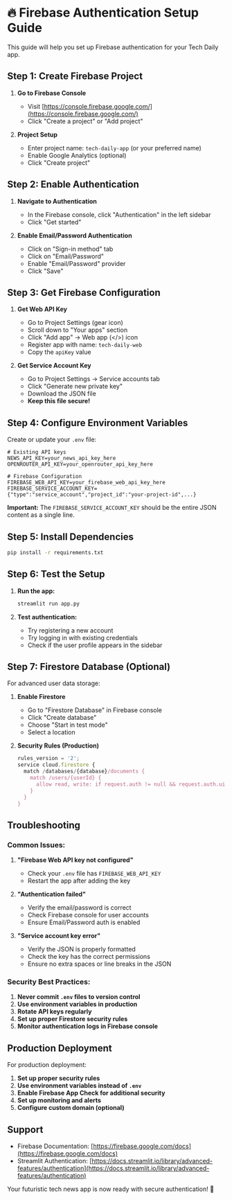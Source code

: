 # 🔥 Firebase Authentication Setup Guide

This guide will help you set up Firebase authentication for your Tech Daily app.

## Step 1: Create Firebase Project

1. **Go to Firebase Console**
   - Visit [https://console.firebase.google.com/](https://console.firebase.google.com/)
   - Click "Create a project" or "Add project"

2. **Project Setup**
   - Enter project name: `tech-daily-app` (or your preferred name)
   - Enable Google Analytics (optional)
   - Click "Create project"

## Step 2: Enable Authentication

1. **Navigate to Authentication**
   - In the Firebase console, click "Authentication" in the left sidebar
   - Click "Get started"

2. **Enable Email/Password Authentication**
   - Click on "Sign-in method" tab
   - Click on "Email/Password"
   - Enable "Email/Password" provider
   - Click "Save"

## Step 3: Get Firebase Configuration

1. **Get Web API Key**
   - Go to Project Settings (gear icon)
   - Scroll down to "Your apps" section
   - Click "Add app" → Web app (</>) icon
   - Register app with name: `tech-daily-web`
   - Copy the `apiKey` value

2. **Get Service Account Key**
   - Go to Project Settings → Service accounts tab
   - Click "Generate new private key"
   - Download the JSON file
   - **Keep this file secure!**

## Step 4: Configure Environment Variables

Create or update your `.env` file:

```env
# Existing API keys
NEWS_API_KEY=your_news_api_key_here
OPENROUTER_API_KEY=your_openrouter_api_key_here

# Firebase Configuration
FIREBASE_WEB_API_KEY=your_firebase_web_api_key_here
FIREBASE_SERVICE_ACCOUNT_KEY={"type":"service_account","project_id":"your-project-id",...}
```

**Important:** The `FIREBASE_SERVICE_ACCOUNT_KEY` should be the entire JSON content as a single line.

## Step 5: Install Dependencies

```bash
pip install -r requirements.txt
```

## Step 6: Test the Setup

1. **Run the app:**
   ```bash
   streamlit run app.py
   ```

2. **Test authentication:**
   - Try registering a new account
   - Try logging in with existing credentials
   - Check if the user profile appears in the sidebar

## Step 7: Firestore Database (Optional)

For advanced user data storage:

1. **Enable Firestore**
   - Go to "Firestore Database" in Firebase console
   - Click "Create database"
   - Choose "Start in test mode"
   - Select a location

2. **Security Rules (Production)**
   ```javascript
   rules_version = '2';
   service cloud.firestore {
     match /databases/{database}/documents {
       match /users/{userId} {
         allow read, write: if request.auth != null && request.auth.uid == userId;
       }
     }
   }
   ```

## Troubleshooting

### Common Issues:

1. **"Firebase Web API key not configured"**
   - Check your `.env` file has `FIREBASE_WEB_API_KEY`
   - Restart the app after adding the key

2. **"Authentication failed"**
   - Verify the email/password is correct
   - Check Firebase console for user accounts
   - Ensure Email/Password auth is enabled

3. **"Service account key error"**
   - Verify the JSON is properly formatted
   - Check the key has the correct permissions
   - Ensure no extra spaces or line breaks in the JSON

### Security Best Practices:

1. **Never commit `.env` files to version control**
2. **Use environment variables in production**
3. **Rotate API keys regularly**
4. **Set up proper Firestore security rules**
5. **Monitor authentication logs in Firebase console**

## Production Deployment

For production deployment:

1. **Set up proper security rules**
2. **Use environment variables instead of `.env`**
3. **Enable Firebase App Check for additional security**
4. **Set up monitoring and alerts**
5. **Configure custom domain (optional)**

## Support

- Firebase Documentation: [https://firebase.google.com/docs](https://firebase.google.com/docs)
- Streamlit Authentication: [https://docs.streamlit.io/library/advanced-features/authentication](https://docs.streamlit.io/library/advanced-features/authentication)

Your futuristic tech news app is now ready with secure authentication! 🚀


